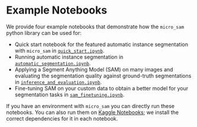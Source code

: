 # Example Notebooks

We provide four example notebooks that demonstrate how the `micro_sam` python library can be used for:
- Quick start notebook for the featured automatic instance segmentation with `micro_sam` in [`quick_start.ipynb`](./quick_start.ipynb).
- Running automatic instance segmentation in [`automatic_segmentation.ipynb`](./automatic_segmentation.ipynb).
- Applying a Segment Anything Model (SAM) on many images and evaluating the segmentation quality against ground-truth segmentations in [`inference_and_evaluation.ipynb`](./inference_and_evaluation.ipynb).
- Fine-tuning SAM on your custom data to obtain a better model for your segmentation tasks in [`sam_finetuning.ipynb`](./sam_finetuning.ipynb).

If you have an environment with `micro_sam` you can directly run these notebooks. You can also run them on [Kaggle Notebooks](https://www.kaggle.com/code); we install the correct dependencies for it in each notebook.
